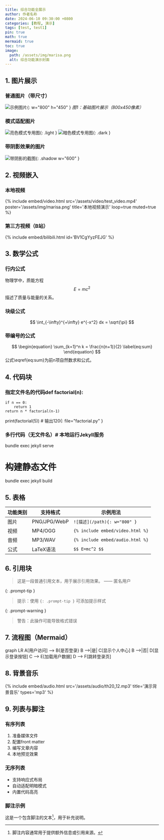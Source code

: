 ```yaml
---
title: 综合功能全展示
author: 作者名称
date: 2024-06-10 09:30:00 +0800
categories: [教程, 演示]
tags: [test, test1]
pin: true
math: true
mermaid: true
toc: true
image:
  path: /assets/img/marisa.png
  alt: 综合功能演示封面
---
```


## 1. 图片展示

### 普通图片（带尺寸）
![示例图片](/assets/img/marisa.png){: w="800" h="450" }
_图1：基础图片展示（800x450像素）_

### 模式适配图片
![亮色模式专用图](/assets/img/marisa.png){: .light }
![暗色模式专用图](/assets/img/marisa.png){: .dark }

### 带阴影效果的图片
![带阴影的截图](/assets/img/marisa.png){: .shadow w="600" }


## 2. 视频嵌入

### 本地视频
{% include embed/video.html
  src='/assets/video/test_video.mp4'
  poster='/assets/img/marisa.png'
  title='本地视频演示'
  loop=true
  muted=true
%}

### 第三方视频（B站）
{% include embed/bilibili.html id='BV1CgYyzFEJG' %}


## 3. 数学公式

### 行内公式
物理学中，质能方程 $$E=mc^2$$ 描述了质量与能量的关系。

### 块级公式
$$
\int_{-\infty}^{+\infty} e^{-x^2} dx = \sqrt{\pi}
$$

### 带编号的公式
$$
\begin{equation}
\sum_{k=1}^n k = \frac{n(n+1)}{2}
\label{eq:sum}
\end{equation}
$$
公式\eqref{eq:sum}为前n项自然数求和公式。


## 4. 代码块

### 指定文件名的代码def factorial(n):
    if n == 0:
        return 1
    return n * factorial(n-1)

print(factorial(5))  # 输出120{: file="factorial.py" }

### 多行代码（无文件名）# 本地运行Jekyll服务
bundle exec jekyll serve

# 构建静态文件
bundle exec jekyll build

## 5. 表格

| 功能类别 | 支持格式     | 示例用法                         |
| -------- | ------------ | -------------------------------- |
| 图片     | PNG/JPG/WebP | `![描述](/path){: w="800" }`     |
| 视频     | MP4/OGG      | `{% include embed/video.html %}` |
| 音频     | MP3/WAV      | `{% include embed/audio.html %}` |
| 公式     | LaTeX语法    | `$$ E=mc^2 $$`                   |


## 6. 引用块

> 这是一段普通引用文本，用于展示引用效果。
> —— 匿名用户

{: .prompt-tip }
> 提示：使用 `{: .prompt-tip }` 可添加提示样式

{: .prompt-warning }
> 警告：此操作可能导致格式错误


## 7. 流程图（Mermaid）
graph LR
    A[用户访问] --> B{是否登录}
    B -->|是| C[显示个人中心]
    B -->|否| D[显示登录按钮]
    C --> E[加载用户数据]
    D --> F[跳转登录页]

## 8. 背景音乐

{% include embed/audio.html
  src='/assets/audio/th20_12.mp3'
  title='演示背景音乐'
  types='mp3'
%}


## 9. 列表与脚注

### 有序列表
1. 准备媒体文件
2. 配置front matter
3. 编写文章内容
4. 本地预览效果

### 无序列表
- 支持响应式布局
- 自动适配明暗模式
- 内置代码高亮

### 脚注示例
这是一个包含脚注的文本[^1]，用于补充说明。

[^1]: 脚注内容通常用于提供额外信息或引用来源。
